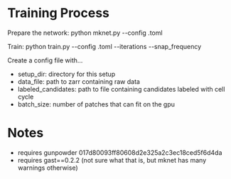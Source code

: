 Training Process
================
Prepare the network:
python mknet.py --config <config>.toml

Train:
python train.py --config <config>.toml --iterations <n> --snap_frequency <m>


Create a config file with...
* setup_dir: directory for this setup
* data_file: path to zarr containing raw data
* labeled_candidates: path to file containing candidates labeled with cell
  cycle
* batch_size: number of patches that can fit on the gpu


Notes
=====

* requires gunpowder 017d80093ff80608d2e325a2c3ec18ced5f6d4da
* requires gast==0.2.2 (not sure what that is, but mknet has many warnings otherwise)
